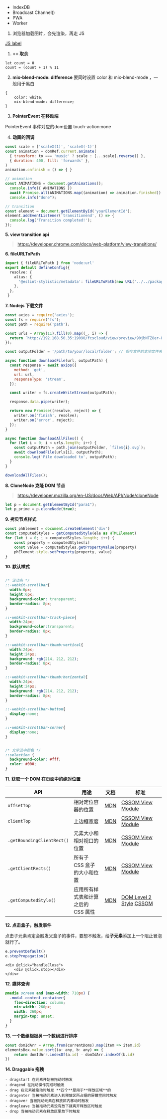 
- IndexDB
- Broadcast Channel()
- PWA
- Worker

1. 浏览器加载图片，会先渲染，再走 JS



[JS label](https://developer.mozilla.org/zh-CN/docs/Web/JavaScript/Reference/Statements/label)


1. **++ 取余**

```
let count = 0
count = (count + 1) % 11
```

2. **mix-blend-mode: difference**
要同时设置 color 和 mix-blend-mode ，一般用于黑白

```
{
	color: white;
	mix-blend-mode: difference;
}
```


3. **PointerEvent 在移动端**

PointerEvent 事件对应的dom设置 touch-action:none

4. **动画的回调**

```js
const scale = ['scaleX(1)', 'scaleX(-1)']
const animation = domRef.current.animate(
  { transform: to === 'music' ? scale : [...scale].reverse() },
  { duration: 400, fill: 'forwards' },
)
animation.onfinish = () => { }
```

```js
// animation
const ANIMATIONS = document.getAnimations();
  console.info({ ANIMATIONS })
  await Promise.all(ANIMATIONS.map((animation) => animation.finished))
  console.info("done");

// transition
const element = document.getElementById('yourElementId');
element.addEventListener('transitionend', () => {
  console.log('Transition completed!');
});
```

**5. view transition api**
> https://developer.chrome.com/docs/web-platform/view-transitions/


**6. fileURLToPath**

```ts
import { fileURLToPath } from 'node:url'
export default defineConfig({
  resolve: {
    alias: {
      '@eslint-stylistic/metadata': fileURLToPath(new URL('../../packages/metadata/src/index.ts', import.meta.url)),
    },
  },
 }
```

**7.  Nodejs 下载文件**

```js
const axios = require('axios');
const fs = require('fs');
const path = require('path');

const urls = Array(11).fill(0).map((_, i) => {
  return `http://192.168.50.35:19090/fcscloud/view/preview/90jbNTZ8er-FoT8DLA4wS51rBC94o58XnIy_gDOtu_K3foWjAdE0jhpky4TN-kks5ValZz-ghoqBBQQik4kR9siVANZdfZT2Pbdq6TI5ntYa76AyxjsO5Mkr2yuYgpPDkfoDTr4dRP4S-oyGRmhPmDC6X375g5thUS0S0APrN1J5-dE7WWSxXwg8H11noZ1yjACqx2FdQNjsLkOuGggObQt9vrfy4AfyiGruMF4cqj08diHx5g7CP-PhJtvK9Lq_xcy3CIG5AVz_hu5YAAFmB_Gxawj6HwRJ03nGgbuAfOGmo5fCM5L77cTjdsdcGPQ_FU2h6K4Gdj2jkEw3i5ucMIZAKdfabHY9ItTq059eHQM4FJuH7QOT871j4XYr_ibeUwV3v0etAyOeuXExC8-Nn7hBi4SLldY0SOSNn980StJ9ijDPWNLXJarDEcqdCDetu14qgW4h3W2rgGuWHK4nrAECVxIkEZghXM3L54l7eg8VTig3jchLcMUhpXiJp5oGrkDBOLx-VcfkKd8eJSNW39AFsd6NxHrhyk4XXY6U6Oa-034A1Gm7ps0L1VldnSPZC8QxuhI5hEVWuA4p2mjYNOxW4eWBHoR3xG676LeddWx0fQRESqgN0S34BL3OmMKn7TcmZoK2VilV3LEwtCLOcZwVOOfhU7-qugOxAS_E2qXr5VT5F7yhz9GJhZ3pCEJcx4h0-roEqZSAV8E-LrZUpVzHgw-XZmDseJ8n9yM2Otc5Luab0dFivKXblwy7cEJULyioa8eXI-ueaYusHphyLbYKV6dYR40bBn1gRD6xH5uTA0HdFrVwRkuESwsPvNgbOk5A9Q5-deuaweYmIt79MSpF55POFpOZkr5FSFqrcd30J1mCCmJ5X6CdLygniwRB1V6r2rBhUOtt5RqTRD2tWrzMfC7qheNb7Ilowz_yF3tB6Jq83_ZWULb-BsC3dujCSU12nnEjeAgcoQqYk9QzHQ==/${i}.svg?t=0.6394264746619498`
});

const outputFolder = '/path/to/your/local/folder'; // 保存文件的本地文件夹

async function downloadFile(url, outputPath) {
  const response = await axios({
    method: 'get',
    url: url,
    responseType: 'stream',
  });

  const writer = fs.createWriteStream(outputPath);

  response.data.pipe(writer);

  return new Promise((resolve, reject) => {
    writer.on('finish', resolve);
    writer.on('error', reject);
  });
}

async function downloadAllFiles() {
  for (let i = 0; i < urls.length; i++) {
    const outputPath = path.join(outputFolder, `file${i}.svg`);
    await downloadFile(urls[i], outputPath);
    console.log('File downloaded to', outputPath);
  }
}

downloadAllFiles();


```

**8.  CloneNode 克隆 DOM 节点**

> https://developer.mozilla.org/en-US/docs/Web/API/Node/cloneNode

```js
let p = document.getElementById("para1");
let p_prime = p.cloneNode(true);
```


**9.  拷贝节点样式**

```js
const phElement = document.createElement('div')
const computedStyles = getComputedStyle(ele as HTMLElement)
for (let i = 0; i < computedStyles.length; i++) {
	const property = computedStyles[i]
	const value = computedStyles.getPropertyValue(property)
	phElement.style.setProperty(property, value)
}
```

**10.  默认样式**

```css

/* 滚动条 */
::-webkit-scrollbar{
  width:6px;
  height:6px;
  background-color: transparent;
  border-radius: 8px;
}

::-webkit-scrollbar-track-piece{
  width:24px;
  background-color:transparent;
  border-radius: 8px;
}

::-webkit-scrollbar-thumb:vertical{
  width:24px;
  height:24px;
  background: rgb(214, 212, 212);
  border-radius: 8px;
}

::-webkit-scrollbar-thumb:horizontal{
  width:24px;
  height:24px;
  background: rgb(214, 212, 212);
  border-radius: 8px;
}

::-webkit-scrollbar-button{
  display:none;
}

::-webkit-scrollbar-corner{
  display:none;
}


/* 文字选中颜色 */
::selection {
  background-color: #fff;
  color: #000;
}
```


**11.  获取一个 DOM 在页面中的绝对位置**

|API|用途|文档|标准|
|---|---|---|---|
|`offsetTop`|相对定位容器的位置|[MDN](https://developer.mozilla.org/en-US/docs/Web/API/HTMLElement/offsetTop)|[CSSOM View Module](https://drafts.csswg.org/cssom-view/#dom-htmlelement-offsettop)|
|`clientTop`|上边框宽度|[MDN](https://developer.mozilla.org/en-US/docs/Web/API/Element/clientTop)|[CSSOM View Module](https://drafts.csswg.org/cssom-view/#dom-element-clienttop)|
|`.getBoundingClientRect()`|元素大小和相对视口的位置|[MDN](https://developer.mozilla.org/en-US/docs/Web/API/Element/getBoundingClientRect)|[CSSOM View Module](https://drafts.csswg.org/cssom-view/#dom-element-getboundingclientrect)|
|`.getClientRects()`|所有子 CSS 盒子的大小和位置|[MDN](https://developer.mozilla.org/en-US/docs/Web/API/Element/getClientRects)|[CSSOM View Module](https://drafts.csswg.org/cssom-view/#dom-element-getclientrects)|
|`.getComputedStyle()`|应用所有样式表和计算之后的 CSS 属性|[MDN](https://developer.mozilla.org/en-US/docs/Web/API/Window/getComputedStyle)|[DOM Level 2 Style](https://www.w3.org/TR/2000/REC-DOM-Level-2-Style-20001113/css.html#CSS-CSSview-getComputedStyle) [CSSOM](https://drafts.csswg.org/cssom/#dom-window-getcomputedstyle)|

**12.  点击盒子，触发事件**

点击子元素肯定会触发父盒子的事件，要想不触发，给**子元素**添加上一个阻止冒泡就行了。

```js
e.preventDefault() 
e.stopPropagation()
```

```vue
<div @click="handleClose">
	<div @click.stop></div>
</div>
```

**12.  媒体查询**

```css
@media screen and (max-width: 710px) {
  .modal-content-container{
    flex-direction: column;
    min-width: 260px;
    width: 260px;
    margin-top: unset;
  }
}
```

**13.  一个数组根据另一个数组进行排序**

```js
const domIdArr = Array.from(currentDoms).map(item => item.id)
elementsBox.value.sort((a: any, b: any) => {
    return domIdArr.indexOf(a.id) - domIdArr.indexOf(b.id)
})
```

**14.  Draggable 拖拽**

```
- dragstart 在元素开始被拖动时触发
- dragend 在拖动操作完成时触发
- drag 在元素被拖动时触发 **四个**是用于**释放区域**的
- dragenter 当被拖动元素进入到释放区所占据的屏幕空间时触发
- dragover 当被拖动元素在释放区内移动时触发
- dragleave 当被拖动元素没有放下就离开释放区时触发
- drop 当被拖动元素在释放区里放下时触发
```